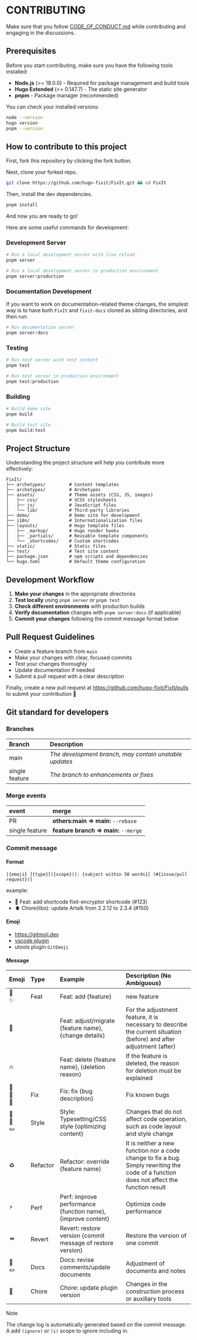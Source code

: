 # CONTRIBUTING

Make sure that you follow [CODE_OF_CONDUCT.md](CODE_OF_CONDUCT.md) while contributing and engaging in the discussions.

## Prerequisites

Before you start contributing, make sure you have the following tools installed:

- **Node.js** (>= 18.0.0) - Required for package management and build tools
- **Hugo Extended** (>= 0.147.7) - The static site generator
- **pnpm** - Package manager (recommended)

You can check your installed versions:

```bash
node --version
hugo version
pnpm --version
```

## How to contribute to this project

First, fork this repository by clicking the fork button.

Next, clone your forked repo.

```bash
git clone https://github.com/hugo-fixit/FixIt.git && cd FixIt
```

Then, install the dev dependencies.

```bash
pnpm install
```

And now you are ready to go!

Here are some useful commands for development:

### Development Server

```bash
# Run a local development server with live reload
pnpm server

# Run a local development server in production environment
pnpm server:production
```

### Documentation Development

If you want to work on documentation-related theme changes, the simplest way is to have both `FixIt` and `fixit-docs` cloned as sibling directories, and then run:

```bash
# Run documentation server
pnpm server:docs
```

### Testing

```bash
# Run test server with test content
pnpm test

# Run test server in production environment
pnpm test:production
```

### Building

```bash
# Build demo site
pnpm build

# Build test site
pnpm build:test
```

## Project Structure

Understanding the project structure will help you contribute more effectively:

```
FixIt/
├── archetypes/         # Content templates
├── archetypes/         # Archetypes 
├── assets/             # Theme assets (CSS, JS, images)
│   ├── css/            # SCSS stylesheets
│   ├── js/             # JavaScript files
│   └── lib/            # Third-party libraries
├── demo/               # Demo site for development
├── i18n/               # Internationalization files
├── layouts/            # Hugo template files
│   ├── _markup/        # Hugo render hooks
│   ├── _partials/      # Reusable template components
│   └── _shortcodes/    # Custom shortcodes
├── static/             # Static files
├── test/               # Test site content
├── package.json        # npm scripts and dependencies
└── hugo.toml           # Default theme configuration
```

## Development Workflow

1. **Make your changes** in the appropriate directories
2. **Test locally** using `pnpm server` or `pnpm test`
3. **Check different environments** with production builds
4. **Verify documentation** changes with `pnpm server:docs` (if applicable)
5. **Commit your changes** following the commit message format below

## Pull Request Guidelines

- Create a feature branch from `main`
- Make your changes with clear, focused commits
- Test your changes thoroughly
- Update documentation if needed
- Submit a pull request with a clear description

Finally, create a new pull request at <https://github.com/hugo-fixit/FixIt/pulls> to submit your contribution 🎉

## Git standard for developers

### Branches

| Branch         | Description                                            |
| :------------- | :----------------------------------------------------- |
| main           | _The development branch, may contain unstable updates_ |
| single feature | _The branch to enhancements or fixes_                  |

### Merge events

| event          | merge                                 |
| :------------- | :------------------------------------ |
| PR             | **others:main => main:** `--rebase`   |
| single feature | **feature branch => main:** `--merge` |

### Commit message

#### Format

`[{emoji} ]{type}[({scope})]: {subject within 50 words}[ (#{issue/pull request})]`

example:

- :tada: Feat: add shortcode fixit-encryptor shortcode (#123)
- :arrow_up: Chore(libs): update Artalk from 2.2.12 to 2.3.4 (#150)

#### Emoji

- <https://gitmoji.dev>
- [vscode plugin](https://github.com/maixiaojie/git-emoji-zh.git)
- utools plugin `GitEmoji`

#### Message

| Emoji                                         | Type     | Example                                                      | Description (No Ambiguous)                                                                                                               |
| :-------------------------------------------- | :------- | :----------------------------------------------------------- | :--------------------------------------------------------------------------------------------------------------------------------------- |
| :tada:<br>:sparkles:                          | Feat     | Feat: add {feature}                                          | new feature                                                                                                                              |
| :truck:                                       |          | Feat: adjust/migrate {feature name}, {change details}        | For the adjustment feature, it is necessary to describe the current situation (before) and after adjustment (after)                      |
| :fire:                                        |          | Feat: delete {feature name}, {deletion reason}               | If the feature is deleted, the reason for deletion must be explained                                                                     |
| :bug: <br>:construction: <br>:rotating_light: | Fix      | Fix: fix {bug description}                                   | Fix known bugs                                                                                                                           |
| :art: <br>:lipstick: <br>:pencil2:            | Style    | Style: Typesetting/CSS style {optimizing content}            | Changes that do not affect code operation, such as code layout and style change                                                          |
| :recycle:                                     | Refactor | Refactor: override {feature name}                            | It is neither a new function nor a code change to fix a bug. Simply rewriting the code of a function does not affect the function result |
| :zap:                                         | Perf     | Perf: improve performance {function name}, {improve content} | Optimize code performance                                                                                                                |
| :rewind:                                      | Revert   | Revert: restore version {commit message of restore version}  | Restore the version of one commit                                                                                                        |
| :pencil:<br>:pencil2:                         | Docs     | Docs: revise comments/update documents                       | Adjustment of documents and notes                                                                                                        |
| :wrench:                                      | Chore    | Chore: update plugin version                                 | Changes in the construction process or auxiliary tools                                                                                   |

> [!NOTE]
> The change log is automatically generated based on the commit message.\
> A add `(ignore)` or `(i)` scope to ignore including in.
